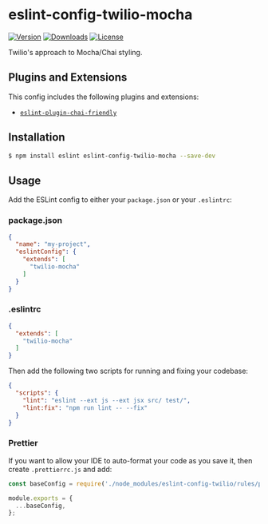 # eslint-config-twilio-mocha

[![Version](https://img.shields.io/npm/v/eslint-config-twilio-mocha.svg?style=square)](https://www.npmjs.com/package/eslint-config-twilio-mocha)
[![Downloads](https://img.shields.io/npm/dt/eslint-config-twilio-mocha.svg?style=square)](https://www.npmjs.com/package/eslint-config-twilio-mocha)
[![License](https://img.shields.io/npm/l/eslint-config-twilio.svg?style=square)](../../LICENSE)

Twilio's approach to Mocha/Chai styling.

## Plugins and Extensions

This config includes the following plugins and extensions:

- [`eslint-plugin-chai-friendly`](https://www.npmjs.com/package/eslint-plugin-chai-friendly)

## Installation

```bash
$ npm install eslint eslint-config-twilio-mocha --save-dev
```

## Usage

Add the ESLint config to either your `package.json` or your `.eslintrc`:

### package.json

```json
{
  "name": "my-project",
  "eslintConfig": {
    "extends": [
      "twilio-mocha"
    ]
  }
}
```

### .eslintrc

```json
{
  "extends": [
    "twilio-mocha"
  ]
}
```

Then add the following two scripts for running and fixing your codebase:

```json
{
  "scripts": {
    "lint": "eslint --ext js --ext jsx src/ test/",
    "lint:fix": "npm run lint -- --fix"
  }
}
```

### Prettier

If you want to allow your IDE to auto-format your code as you save it, then create `.prettierrc.js` and add:

```js
const baseConfig = require('./node_modules/eslint-config-twilio/rules/prettier');

module.exports = {
  ...baseConfig,
};
``` 
